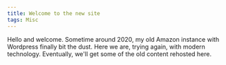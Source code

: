 ```yaml
---
title: Welcome to the new site
tags: Misc
---
```


Hello and welcome.  Sometime around 2020, my old Amazon instance with Wordpress finally bit the dust.  Here we are, trying again, with modern technology.  Eventually, we'll get some of the old content rehosted here.

 <!--more-->